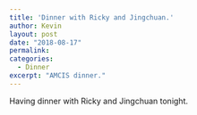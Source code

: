 ```yaml
---
title: 'Dinner with Ricky and Jingchuan.'
author: Kevin
layout: post
date: "2018-08-17"
permalink:
categories:
  - Dinner
excerpt: "AMCIS dinner."
---
```


Having dinner with Ricky and Jingchuan tonight.
